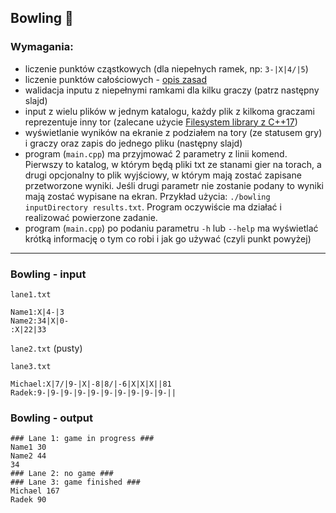 ## Bowling 🎳

### Wymagania:

* liczenie punktów cząstkowych (dla niepełnych ramek, np: `3-|X|4/|5`)
* liczenie punktów całościowych - [opis zasad](https://github.com/coders-school/testing/blob/master/module2/bowling_rules.txt)
* walidacja inputu z niepełnymi ramkami dla kilku graczy (patrz następny slajd)
* input z wielu plików w jednym katalogu, każdy plik z kilkoma graczami reprezentuje inny tor (zalecane użycie [Filesystem library z C++17](https://en.cppreference.com/w/cpp/filesystem))
* wyświetlanie wyników na ekranie z podziałem na tory (ze statusem gry) i graczy oraz zapis do jednego pliku (następny slajd)
* program (`main.cpp`) ma przyjmować 2 parametry z linii komend. Pierwszy to katalog, w którym będą pliki txt ze stanami gier na torach, a drugi opcjonalny to plik wyjściowy, w którym mają zostać zapisane przetworzone wyniki. Jeśli drugi parametr nie zostanie podany to wyniki mają zostać wypisane na ekran. Przykład użycia: `./bowling inputDirectory results.txt`. Program oczywiście ma działać i realizować powierzone zadanie.
* program (`main.cpp`) po podaniu parametru `-h` lub `--help` ma wyświetlać krótką informację o tym co robi i jak go używać (czyli punkt powyżej)

___

### Bowling - input

`lane1.txt`

```text
Name1:X|4-|3
Name2:34|X|0-
:X|22|33
```

`lane2.txt` (pusty)

`lane3.txt`

```text
Michael:X|7/|9-|X|-8|8/|-6|X|X|X||81
Radek:9-|9-|9-|9-|9-|9-|9-|9-|9-|9-||
```

### Bowling - output

```text
### Lane 1: game in progress ###
Name1 30
Name2 44
34
### Lane 2: no game ###
### Lane 3: game finished ###
Michael 167
Radek 90
```
